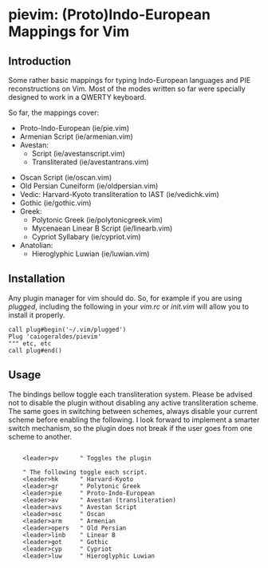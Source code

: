 # pievim: (Proto)Indo-European Mappings for Vim

## Introduction

Some rather basic mappings for typing Indo-European languages and PIE reconstructions on Vim.
Most of the modes written so far were specially designed to work in a QWERTY keyboard.

So far, the mappings cover:
 - Proto-Indo-European (ie/pie.vim)
 - Armenian Script (ie/armenian.vim)
 - Avestan: 
     - Script (ie/avestanscript.vim) 
     - Transliterated (ie/avestantrans.vim)
 <!-- - Old Church Slavonic Glagolitic (glagolitic) -->
 - Oscan Script (ie/oscan.vim)
 - Old Persian Cuneiform (ie/oldpersian.vim)
 - Vedic: Harvard-Kyoto transliteration to IAST (ie/vedichk.vim)
 - Gothic (ie/gothic.vim)
 - Greek:
    - Polytonic Greek (ie/polytonicgreek.vim)
    - Mycenaean Linear B Script (ie/linearb.vim)
    - Cypriot Syllabary (ie/cypriot.vim)
 - Anatolian:
    - Hieroglyphic Luwian (ie/luwian.vim)


## Installation

Any plugin manager for vim should do. So, for example if you are using *plugged*, including the following in your *vim.rc* or *init.vim* will allow you to install it properly.

```{vim}
call plug#begin('~/.vim/plugged')
Plug 'caiogeraldes/pievim'
""" etc, etc
call plug#end()
```

## Usage

The bindings bellow toggle each transliteration system. Please be advised not
to disable the plugin without disabling any active transliteration scheme.
The same goes in switching between schemes, always disable your current scheme
before enabling the following.
I look forward to implement a smarter switch mechanism, so the plugin does not
break if the user goes from one scheme to another.

```{vim}

    <leader>pv      " Toggles the plugin

    " The following toggle each script.
    <leader>hk      " Harvard-Kyoto
    <leader>gr      " Polytonic Greek
    <leader>pie     " Proto-Indo-European
    <leader>av      " Avestan (transliteration)
    <leader>avs     " Avestan Script
    <leader>osc     " Oscan
    <leader>arm     " Armenian
    <leader>opers   " Old Persian
    <leader>linb    " Linear B
    <leader>got     " Gothic
    <leader>cyp     " Cypriot
    <leader>luw     " Hieroglyphic Luwian
```
